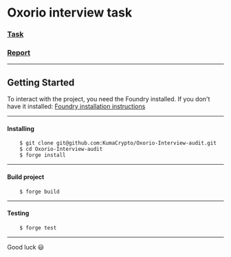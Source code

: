 # Oxorio interview task

### [Task](https://hackmd.io/@idealatom/Sk1YbYH7j)

### [Report](https://github.com/KumaCrypto/Oxorio-Interview-audit/blob/main/Report.md)

---

## Getting Started

To interact with the project, you need the Foundry installed.
If you don't have it installed: [Foundry installation instructions](https://book.getfoundry.sh/getting-started/installation)

---

#### Installing

```Shell
    $ git clone git@github.com:KumaCrypto/Oxorio-Interview-audit.git
    $ cd Oxorio-Interview-audit
    $ forge install
```

---

#### Build project

```Shell
    $ forge build
```

---

#### Testing

```Shell
    $ forge test
```

---

Good luck 😃
